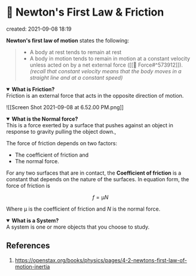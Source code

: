 # 🥼 Newton's First Law & Friction
created: 2021-09-08 18:19

**Newton's first law of motion** states the following:
> * A body at rest tends to remain at rest
> * A body in motion tends to remain in motion at a constant velocity unless acted on by a net external force ([[💨 Force#^573912]]). *(recall that constant velocity means that the body moves in a straight line and at a constant speed)*

<details open>
	<summary><b>What is Friction?</b></summary>
		Friction is an external force that acts in the opposite direction of motion.
</details>

![[Screen Shot 2021-09-08 at 6.52.00 PM.png]]

<details open>
	<summary><b>What is the Normal force?</b></summary>
		This is a force exerted by a surface that pushes against an object in response to gravity pulling the object down.,
</details>

The force of friction depends on two factors:
* The coefficient of friction and 
* The normal force. 

For any two surfaces that are in contact, the **Coefficient of friction** is a constant that depends on the nature of the surfaces. In equation form, the force of friction is 

$$f=\upmu N$$

Where $\upmu$ is the coefficient of friction and $N$ is the normal force.

<details open>
	<summary><b>What is a System?</b></summary>
		A system is one or more objects that you choose to study.
</details>


## References
1. https://openstax.org/books/physics/pages/4-2-newtons-first-law-of-motion-inertia